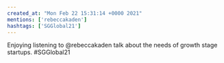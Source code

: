 ```yaml
---
created_at: "Mon Feb 22 15:31:14 +0000 2021"
mentions: ['rebeccakaden']
hashtags: ['SGGlobal21']
---
```


Enjoying listening to @rebeccakaden  talk about the needs of growth stage startups. #SGGlobal21